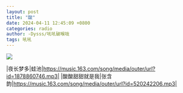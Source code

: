 ```yaml
---
layout: post
title: "酸"
date: 2024-04-11 12:45:09 +0800
categories: radio
author: -Dysss/吼吼破喉咙
tags: 吼吼
---
```

![]({{site.baseurl}}/images/cover_20240411.jpg)

|夜长梦多|蛙池|https://music.163.com/song/media/outer/url?id=1878860746.mp3|
|酸酸甜甜就是我|张含韵|https://music.163.com/song/media/outer/url?id=520242206.mp3|

